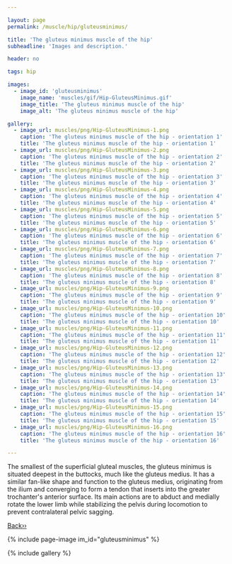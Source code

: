 ```yaml
---

layout: page
permalink: /muscle/hip/gluteusminimus/

title: 'The gluteus minimus muscle of the hip'
subheadline: 'Images and description.'

header: no

tags: hip

images:
  - image_id: 'gluteusminimus'
    image_name: 'muscles/gif/Hip-GluteusMinimus.gif'
    image_title: 'The gluteus minimus muscle of the hip'
    image_alt: 'The gluteus minimus muscle of the hip' 

gallery:
  - image_url: muscles/png/Hip-GluteusMinimus-1.png
    caption: 'The gluteus minimus muscle of the hip - orientation 1'
    title: 'The gluteus minimus muscle of the hip - orientation 1'
  - image_url: muscles/png/Hip-GluteusMinimus-2.png
    caption: 'The gluteus minimus muscle of the hip - orientation 2'
    title: 'The gluteus minimus muscle of the hip - orientation 2'
  - image_url: muscles/png/Hip-GluteusMinimus-3.png
    caption: 'The gluteus minimus muscle of the hip - orientation 3'
    title: 'The gluteus minimus muscle of the hip - orientation 3'
  - image_url: muscles/png/Hip-GluteusMinimus-4.png
    caption: 'The gluteus minimus muscle of the hip - orientation 4'
    title: 'The gluteus minimus muscle of the hip - orientation 4'
  - image_url: muscles/png/Hip-GluteusMinimus-5.png
    caption: 'The gluteus minimus muscle of the hip - orientation 5'
    title: 'The gluteus minimus muscle of the hip - orientation 5'
  - image_url: muscles/png/Hip-GluteusMinimus-6.png
    caption: 'The gluteus minimus muscle of the hip - orientation 6'
    title: 'The gluteus minimus muscle of the hip - orientation 6'
  - image_url: muscles/png/Hip-GluteusMinimus-7.png
    caption: 'The gluteus minimus muscle of the hip - orientation 7'
    title: 'The gluteus minimus muscle of the hip - orientation 7'
  - image_url: muscles/png/Hip-GluteusMinimus-8.png
    caption: 'The gluteus minimus muscle of the hip - orientation 8'
    title: 'The gluteus minimus muscle of the hip - orientation 8'
  - image_url: muscles/png/Hip-GluteusMinimus-9.png
    caption: 'The gluteus minimus muscle of the hip - orientation 9'
    title: 'The gluteus minimus muscle of the hip - orientation 9'
  - image_url: muscles/png/Hip-GluteusMinimus-10.png
    caption: 'The gluteus minimus muscle of the hip - orientation 10'
    title: 'The gluteus minimus muscle of the hip - orientation 10'
  - image_url: muscles/png/Hip-GluteusMinimus-11.png
    caption: 'The gluteus minimus muscle of the hip - orientation 11'
    title: 'The gluteus minimus muscle of the hip - orientation 11'
  - image_url: muscles/png/Hip-GluteusMinimus-12.png
    caption: 'The gluteus minimus muscle of the hip - orientation 12'
    title: 'The gluteus minimus muscle of the hip - orientation 12'
  - image_url: muscles/png/Hip-GluteusMinimus-13.png
    caption: 'The gluteus minimus muscle of the hip - orientation 13'
    title: 'The gluteus minimus muscle of the hip - orientation 13'
  - image_url: muscles/png/Hip-GluteusMinimus-14.png
    caption: 'The gluteus minimus muscle of the hip - orientation 14'
    title: 'The gluteus minimus muscle of the hip - orientation 14'
  - image_url: muscles/png/Hip-GluteusMinimus-15.png
    caption: 'The gluteus minimus muscle of the hip - orientation 15'
    title: 'The gluteus minimus muscle of the hip - orientation 15'
  - image_url: muscles/png/Hip-GluteusMinimus-16.png
    caption: 'The gluteus minimus muscle of the hip - orientation 16'
    title: 'The gluteus minimus muscle of the hip - orientation 16'

---
```


The smallest of the superficial gluteal muscles, the gluteus minimus is situated deepest in the buttocks, much like the gluteus medius. It has a similar fan-like shape and function to the gluteus medius, originating from the ilium and converging to form a tendon that inserts into the greater trochanter's anterior surface. Its main actions are to abduct and medially rotate the lower limb while stabilizing the pelvis during locomotion to prevent contralateral pelvic sagging.

[Back››](/muscle/hip/)

{% include page-image im_id="gluteusminimus" %}

{% include gallery %}
